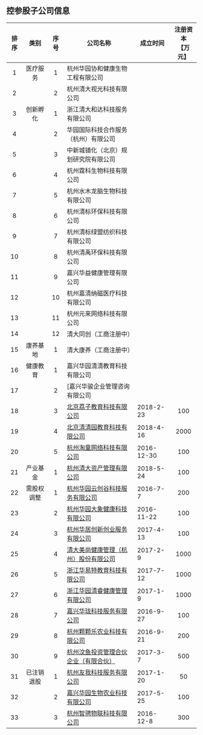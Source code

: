 ## 控参股子公司信息

|排序|类别|序号|公司名称|成立时间|注册资本<br>【万元】|
|:--:|:---:|:--:|----|----|:---:|
|1|医疗服务|1|杭州华园协和健康生物工程有限公司|||
|2||2|杭州清大视光科技有限公司|||
|3|创新孵化|1|浙江清大和达科技服务有限公司|||
|4||2|华园国际科技合作服务（杭州）有限公司|||
|5||3|中新城镇化（北京）规划研究院有限公司|||
|6||4|杭州霆科生物科技有限公司|||
|7||5|杭州水木龙脑生物科技有限公司|||
|8||6|杭州清标环保科技有限公司|||
|9||7|杭州清标绿盟纺织科技有限公司|||
|10||8|杭州清禹环保科技有限公司|||
|11||9|嘉兴华益健康管理有限公司|||
|12||10|杭州嘉清纳磁医疗科技有限公司|||
|13||11|杭州元来网络科技有限公司|||
|14||12|清大同创（工商注册中）|||
|15|康养基地|1|清大康养（工商注册中）|||
|16|健康教育|1|嘉兴华园清清教育科技有限公司|||
|17||2|[嘉兴华骏企业管理咨询有限公司|||
|18||3|[北京荔子教育科技有限公司](https://www.qichacha.com/firm_7b54a691fc8b8e33c6574369f925de94.html)|2018-2-23|100|
|19||4|[北京清清园教育科技有限公司](https://www.qichacha.com/firm_c0337226e3b0a9ae4e6f4876024a5d98.html)|2018-4-16|2000|
|20||5|[杭州淘童网络科技有限公司](https://www.qichacha.com/firm_c9739985289b9b0da0798b8a16c6886d.html)|2016-12-30|100|
|21|产业基金|1|[杭州清大资产管理有限公司](https://www.qichacha.com/firm_c636bfa3e45adcc919f85bf96e999a2f.html)|2018-5-24|100|
|22|需股权调整|1|[杭州华园云创谷科技服务有限公司](https://www.qichacha.com/firm_bfa734c8b188568f5e4bfb23cd62eb70.html)|2016-7-7|200|
|23||2|[杭州华园大象健康科技有限公司](https://www.qichacha.com/firm_046ea69c86393b4542003fa86244e530.html)|2016-11-22|100|
|24||3|[杭州华居创新创业服务有限公司](https://www.qichacha.com/firm_6401f9b78174e645d961119b43319b77.html)|2017-4-13|100|
|25||4|[清大美尚健康管理（杭州）股份有限公司](https://www.qichacha.com/firm_3a6771d2374d48d61c1e659a61f90352.html)|2017-2-9|1000|
|26||5|[浙江华易特教育科技有限公司](https://www.qichacha.com/firm_972280437b87a62da8b3146186f441a2.html)|2017-7-12|1000|
|27||6|[浙江华园清睿健康管理有限公司](https://www.qichacha.com/firm_1ee4a0d31a875473a95f3ae9e8e88a1e.html)|2017-1-9|1000|
|28||7|[嘉兴华珑科技服务有限公司](https://www.qichacha.com/firm_39f2fb247bac2812620101739345d4d7.html)|2016-9-27|100|
|29||8|[杭州颗颗乐农业科技有限公司](https://www.qichacha.com/firm_50ac6dff96e2d2c66695af99f5a3416e.html)|2016-9-21|200|
|30||9|[杭州汶鱼投资管理合伙企业（有限合伙）](https://www.qichacha.com/firm_c966ba6fdbd2c60559a069bd69fb0c48.html)|2017-3-7|500|
|31|已注销退股|1|[杭州友我科技服务有限公司](https://www.qichacha.com/firm_8ef25729774f7e34caa212f1b2cbdc7f.html)|2017-1-20|50|
|32||2|[嘉兴华园生物农业科技有限公司](https://www.qichacha.com/firm_cacfae4ee1c280977b27555bfceb77f2.html)|2017-5-25|100|
|33||3|[杭州智骋物联科技有限公司](https://www.qichacha.com/firm_e985d7485709b41f54a974ba5b43f8a1.html)|2016-12-8|300|
